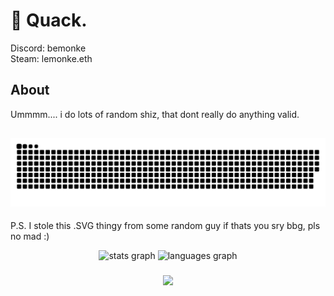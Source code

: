 # 🦆 Quack.
Discord: bemonke
<br>
Steam: lemonke.eth
## About
Ummmm.... i do lots of random shiz, that dont really do anything valid.

## ![](https://github.com/Sir-Monke/Sir-Monke/blob/main/snake.svg)  
P.S. I stole this .SVG thingy from some random guy if thats you sry bbg, pls no mad :)

<div align="center">
  <img src="https://github-readme-stats.vercel.app/api?username=Sir-Monke&hide_title=false&hide_rank=false&show_icons=true&include_all_commits=true&count_private=true&disable_animations=false&theme=dracula&locale=en&hide_border=false&order=1" height="150" alt="stats graph"  />
  <img src="https://github-readme-stats.vercel.app/api/top-langs?username=Sir-Monke&locale=en&hide_title=false&layout=compact&card_width=320&langs_count=5&theme=dracula&hide_border=false&order=2" height="150" alt="languages graph"  />
</div>

###

<div align="center">
  <img src="https://profile-counter.glitch.me/Sir-Monke/count.svg?"  />
</div>

###

